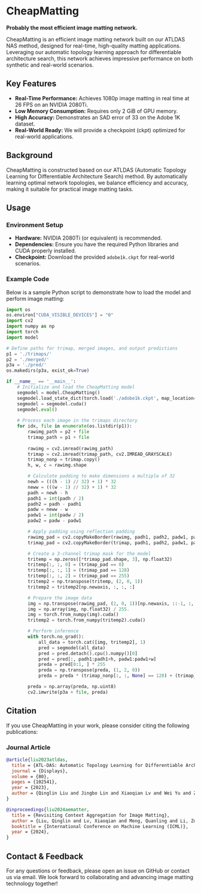 # CheapMatting

**Probably the most efficient image matting network.**

CheapMatting is an efficient image matting network built on our ATLDAS NAS method, designed for real-time, high-quality matting applications. Leveraging our automatic topology learning approach for differentiable architecture search, this network achieves impressive performance on both synthetic and real-world scenarios.

## Key Features

- **Real-Time Performance:** Achieves 1080p image matting in real time at 26 FPS on an NVIDIA 2080Ti.
- **Low Memory Consumption:** Requires only 2 GiB of GPU memory.
- **High Accuracy:** Demonstrates an SAD error of 33 on the Adobe 1K dataset.
- **Real-World Ready:** We will provide a checkpoint (ckpt) optimized for real-world applications.

## Background

CheapMatting is constructed based on our ATLDAS (Automatic Topology Learning for Differentiable Architecture Search) method. By automatically learning optimal network topologies, we balance efficiency and accuracy, making it suitable for practical image matting tasks.

## Usage

### Environment Setup

- **Hardware:** NVIDIA 2080Ti (or equivalent) is recommended.
- **Dependencies:** Ensure you have the required Python libraries and CUDA properly installed.
- **Checkpoint:** Download the provided `adobe1k.ckpt` for real-world scenarios.

### Example Code

Below is a sample Python script to demonstrate how to load the model and perform image matting:

```python
import os
os.environ["CUDA_VISIBLE_DEVICES"] = "0"
import cv2
import numpy as np
import torch
import model

# Define paths for trimap, merged images, and output predictions
p1 = './trimaps/'
p2 = './merged/'
p3a = './pred/'
os.makedirs(p3a, exist_ok=True)

if __name__ == '__main__':
    # Initialize and load the CheapMatting model
    segmodel = model.CheapMatting()
    segmodel.load_state_dict(torch.load('./adobe1k.ckpt', map_location='cpu')['model'])
    segmodel = segmodel.cuda()
    segmodel.eval()
    
    # Process each image in the trimaps directory
    for idx, file in enumerate(os.listdir(p1)):
        rawimg_path = p2 + file
        trimap_path = p1 + file
        
        rawimg = cv2.imread(rawimg_path)
        trimap = cv2.imread(trimap_path, cv2.IMREAD_GRAYSCALE)
        trimap_nonp = trimap.copy()
        h, w, c = rawimg.shape

        # Calculate padding to make dimensions a multiple of 32
        newh = (((h - 1) // 32) + 1) * 32
        neww = (((w - 1) // 32) + 1) * 32
        padh = newh - h
        padh1 = int(padh / 2)
        padh2 = padh - padh1
        padw = neww - w
        padw1 = int(padw / 2)
        padw2 = padw - padw1

        # Apply padding using reflection padding
        rawimg_pad = cv2.copyMakeBorder(rawimg, padh1, padh2, padw1, padw2, cv2.BORDER_REFLECT)
        trimap_pad = cv2.copyMakeBorder(trimap, padh1, padh2, padw1, padw2, cv2.BORDER_REFLECT)

        # Create a 3-channel trimap mask for the model
        tritemp = np.zeros([*trimap_pad.shape, 3], np.float32)
        tritemp[:, :, 0] = (trimap_pad == 0)
        tritemp[:, :, 1] = (trimap_pad == 128)
        tritemp[:, :, 2] = (trimap_pad == 255)
        tritemp2 = np.transpose(tritemp, (2, 0, 1))
        tritemp2 = tritemp2[np.newaxis, :, :, :]

        # Prepare the image data
        img = np.transpose(rawimg_pad, (2, 0, 1))[np.newaxis, ::-1, :, :]
        img = np.array(img, np.float32) / 255.
        img = torch.from_numpy(img).cuda()
        tritemp2 = torch.from_numpy(tritemp2).cuda()

        # Perform inference
        with torch.no_grad():
            all_data = torch.cat([img, tritemp2], 1)
            pred = segmodel(all_data)
            pred = pred.detach().cpu().numpy()[0]
            pred = pred[:, padh1:padh1+h, padw1:padw1+w]
            preda = pred[0:1, ] * 255
            preda = np.transpose(preda, (1, 2, 0))
            preda = preda * (trimap_nonp[:, :, None] == 128) + (trimap_nonp[:, :, None] == 255) * 255

        preda = np.array(preda, np.uint8)
        cv2.imwrite(p3a + file, preda)
```

## Citation

If you use CheapMatting in your work, please consider citing the following publications:

### Journal Article

```bibtex
@article{liu2023atldas,
  title = {ATL-DAS: Automatic Topology Learning for Differentiable Architecture Search},
  journal = {Displays},
  volume = {80},
  pages = {102541},
  year = {2023},
  author = {Qinglin Liu and Jingbo Lin and Xiaoqian Lv and Wei Yu and Zonglin Li and Shengping Zhang},
}

@inproceedings{liu2024aematter, 
  title = {Revisiting Context Aggregation for Image Matting},
  author = {Liu, Qinglin and Lv, Xiaoqian and Meng, Quanling and Li, Zonglin and Lan, Xiangyuan and Yang, Shuo and Zhang, Shengping and Nie, Liqiang},
  booktitle = {International Conference on Machine Learning (ICML)},
  year = {2024},
}
```

## Contact & Feedback
For any questions or feedback, please open an issue on GitHub or contact us via email. We look forward to collaborating and advancing image matting technology together!
